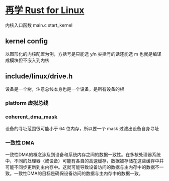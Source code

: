 # [再学 Rust for Linux](/2023/08/rust_for_linux.md)

内核入口函数 main.c start_kernel

## kernel config
以图形化的内核配置为例，方括号是只能选 y/n 尖括号的话还能选 m 也就是编译成模块但不嵌入到内核

## include/linux/drive.h
设备是一个树，注意总线本身也是一个设备，是所有设备的根

### platform 虚拟总线


### coherent_dma_mask
设备的寻址范围很可能小于 64 位内存，所以要一个 mask 过滤出设备自身寻址

### 一致性 DMA
一致性DMA的概念涉及到设备和系统内存之间的数据一致性。在多核处理器系统中，不同的处理器（或设备）可能有各自的高速缓存，数据被存储在这些缓存中并可能不同步更新到主内存中。这就可能导致设备访问的数据与主内存中的数据不一致。一致性DMA的目标是确保设备访问的数据与主内存中的数据一致。
